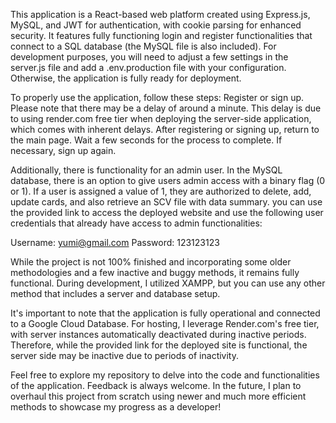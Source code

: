 This application is a React-based web platform created using Express.js, MySQL, and JWT for authentication, with cookie parsing for enhanced security. It features fully functioning login and register functionalities that connect to a SQL database (the MySQL file is also included). For development purposes, you will need to adjust a few settings in the server.js file and add a .env.production file with your configuration. Otherwise, the application is fully ready for deployment.

To properly use the application, follow these steps:
Register or sign up. Please note that there may be a delay of around a minute. This delay is due to using render.com free tier when deploying the server-side application, which comes with inherent delays.
After registering or signing up, return to the main page.
Wait a few seconds for the process to complete. If necessary, sign up again.

Additionally, there is functionality for an admin user. In the MySQL database, there is an option to give users admin access with a binary flag (0 or 1). If a user is assigned a value of 1, they are authorized to delete, add, update cards, and also retrieve an SCV file with data summary. you can use the provided link to access the deployed website and use the following user credentials that already have access to admin functionalities:

Username: yumi@gmail.com
Password: 123123123

While the project is not 100% finished and incorporating some older methodologies and a few inactive and buggy methods, it remains fully functional. During development, I utilized XAMPP, but you can use any other method that includes a server and database setup.

It's important to note that the application is fully operational and connected to a Google Cloud Database. For hosting, I leverage Render.com's free tier, with server instances automatically deactivated during inactive periods. Therefore, while the provided link for the deployed site is functional, the server side may be inactive due to periods of inactivity.

Feel free to explore my repository to delve into the code and functionalities of the application. Feedback is always welcome. In the future, I plan to overhaul this project from scratch using newer and much more efficient methods to showcase my progress as a developer!

